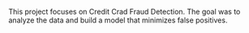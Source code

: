 This project focuses on Credit Crad Fraud Detection. The goal was to analyze the data and build a model that minimizes false positives.
